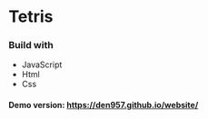 # Tetris

### Build with
- JavaScript
- Html
- Css

#### Demo version: https://den957.github.io/website/
